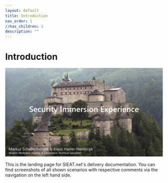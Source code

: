 ```yaml
---
layout: default
title: Introduction
nav_order: 1
//has_children: 1
description: ""
---
```


# Introduction

![](/assets/images/title.PNG "Security Immersion Experience")

This is the landing page for SIEAT.net's delivery documentation. You can find  screenshots of all shown scenarios with respective comments via the navigation on the left hand side.

